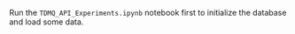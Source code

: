 


Run the `TDMQ_API_Experiments.ipynb` notebook first to initialize the database
and load some data.

